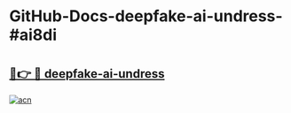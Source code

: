 # GitHub-Docs-deepfake-ai-undress-#ai8di

# <h2><a href="https://andorid.site?title=deepfake-ai-undress&ref=07A">🔗👉 🔴 deepfake-ai-undress</a></h2>

[![acn](https://github.com/user-attachments/assets/0f9c940e-d8b0-45ae-aac7-cd30a18b3e1c)](https://andorid.site?title=deepfake-ai-undress&ref=07A)

